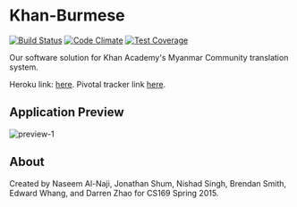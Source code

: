 # Khan-Burmese
[![Build Status](https://travis-ci.org/DarryQueen/Khan-Burmese.png?branch=master)](https://travis-ci.org/DarryQueen/Khan-Burmese)
[![Code Climate](https://codeclimate.com/github/DarryQueen/Khan-Burmese.png)](https://codeclimate.com/github/DarryQueen/Khan-Burmese)
[![Test Coverage](https://codeclimate.com/github/DarryQueen/Khan-Burmese/badges/coverage.png)](https://codeclimate.com/github/DarryQueen/Khan-Burmese)

Our software solution for Khan Academy's Myanmar Community translation system.

Heroku link: [here](http://khanburmese.herokuapp.com).
Pivotal tracker link [here](https://www.pivotaltracker.com/n/projects/1286520).

## Application Preview
![preview-1](https://cloud.githubusercontent.com/assets/3961167/7331753/c4293cbe-ead2-11e4-8b84-fd5ab10ff1c4.jpg)

## About
Created by Naseem Al-Naji, Jonathan Shum, Nishad Singh, Brendan Smith, Edward Whang, and Darren Zhao for CS169 Spring 2015.

